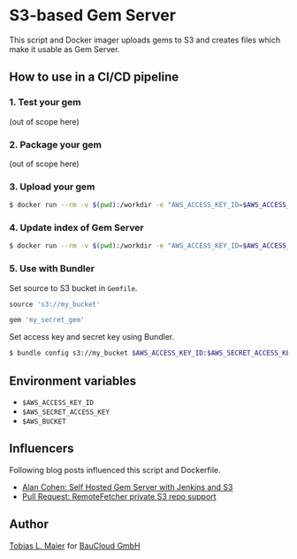 # S3-based Gem Server

This script and Docker imager uploads gems to S3 and creates files which make it usable as Gem Server.

## How to use in a CI/CD pipeline

### 1. Test your gem
(out of scope here)

### 2. Package your gem
(out of scope here)

### 3. Upload your gem

```bash
$ docker run --rm -v $(pwd):/workdir -e "AWS_ACCESS_KEY_ID=$AWS_ACCESS_KEY_ID" -e "AWS_SECRET_ACCESS_KEY=$AWS_SECRET_ACCESS_KEY" -e "AWS_BUCKET=$AWS_BUCKET" s3-gemserver upload
```

### 4. Update index of Gem Server

```bash
$ docker run --rm -v $(pwd):/workdir -e "AWS_ACCESS_KEY_ID=$AWS_ACCESS_KEY_ID" -e "AWS_SECRET_ACCESS_KEY=$AWS_SECRET_ACCESS_KEY" -e "AWS_BUCKET=$AWS_BUCKET" s3-gemserver update_index
```

### 5. Use with Bundler

Set source to S3 bucket in `Gemfile`.

```ruby
source 's3://my_bucket'

gem 'my_secret_gem'
```

Set access key and secret key using Bundler.

```bash
$ bundle config s3://my_bucket $AWS_ACCESS_KEY_ID:$AWS_SECRET_ACCESS_KEY
```

## Environment variables

* `$AWS_ACCESS_KEY_ID`
* `$AWS_SECRET_ACCESS_KEY`
* `$AWS_BUCKET`

## Influencers
Following blog posts influenced this script and Dockerfile.

* [Alan Cohen: Self Hosted Gem Server with Jenkins and S3](https://eng.climate.com/2014/04/10/self-hosted-gem-server-with-jenkins-and-s3/)
* [Pull Request: RemoteFetcher private S3 repo support](https://github.com/rubygems/rubygems/pull/856)

## Author

[Tobias L. Maier](http://tobiasmaier.info) for [BauCloud GmbH](https://www.baucloud.com)

